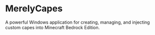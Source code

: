 # MerelyCapes
A powerful Windows application for creating, managing, and injecting custom capes into Minecraft Bedrock Edition.
